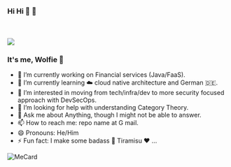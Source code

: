 ### Hi Hi 👋 🦕<pre>                                                                    </pre>![](https://komarev.com/ghpvc/?username=usmanakram232&color=blueviolet)

### It's me, Wolfie 🐺

- 🔭 I’m currently working on Financial services (Java/FaaS).
- 🌱 I’m currently learning ☁️ cloud native architecture and German 🇩🇪.
- 👯 I’m interested in moving from tech/infra/dev to more security focused approach with DevSecOps.
- 🤔 I’m looking for help with understanding Category Theory.
- 💬 Ask me about Anything, though I might not be able to answer.
- 📫 How to reach me: repo name  at G mail.
- 😄 Pronouns: He/Him
- ⚡ Fun fact: I make some badass :cake: Tiramisu :heart: ... 



![MeCard](https://user-images.githubusercontent.com/102169/187198083-e49b7694-b763-40a0-ab66-834378e423e9.png)

